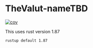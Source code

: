 # TheValut-nameTBD

[![cov](https://devflowinc.github.io/TheValut-nameTBD/badges/coverage.svg)](https://devflowinc.github.com/TheValut-nameTBD/actions)

This uses rust version 1.87

```
rustup default 1.87
```
